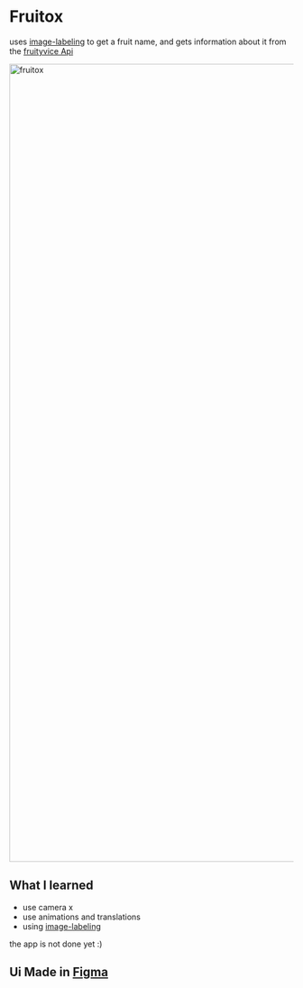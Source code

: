 # Fruitox

uses [image-labeling](https://developers.google.com/ml-kit/vision/image-labeling) to get a fruit name, and gets information about it from the [fruityvice Api](fruityvice.com)

<img width="1415" alt="fruitox" src="https://user-images.githubusercontent.com/98290339/159069497-f3c19b9d-7f73-4ebc-aa7a-627bbcf90d24.png">



## What I learned
- use camera x
- use animations and translations
- using [image-labeling](https://developers.google.com/ml-kit/vision/image-labeling)

the app is not done yet :)

## Ui Made in [Figma](https://www.figma.com/file/mtCF10n9wphsv1JdKG00uQ/Ux-and-shi?node-id=148%3A404)

